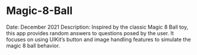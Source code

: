 # Magic-8-Ball
Date: December 2021
Description:
Inspired by the classic Magic 8 Ball toy, this app provides random answers to questions posed by the user. It focuses on using UIKit’s button and image handling features to simulate the magic 8 ball behavior.
